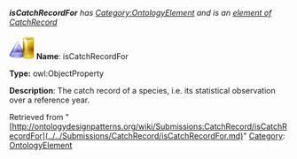 ___isCatchRecordFor__ has [Category:OntologyElement](../../Category/OntologyElement.md "Category:OntologyElement") and is an [element of](../../Property/ElementOf.md "Property:ElementOf") [CatchRecord](../../Submissions/CatchRecord.md "Submissions:CatchRecord")_


  




[![ObjectProperty](../../images/thumb/c/c3/ObjectProperty.gif/45px-ObjectProperty.gif)](../../Image/ObjectProperty.gif.md "ObjectProperty")
__Name__: isCatchRecordFor 


__Type:__ owl:ObjectProperty 


__Description__: The catch record of a species, i.e. its statistical observation over a reference year. 





Retrieved from "[http://ontologydesignpatterns.org/wiki/Submissions:CatchRecord/isCatchRecordFor](../../Submissions/CatchRecord/isCatchRecordFor.md)"
 [Category](http://ontologydesignpatterns.org/wiki/Special:Categories "Special:Categories"): [OntologyElement](../../Category/OntologyElement.md "Category:OntologyElement")